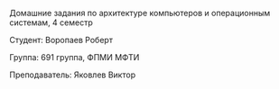 Домашние задания по архитектуре компьютеров и операционным системам, 4 семестр

Студент: Воропаев Роберт

Группа: 691 группа, ФПМИ МФТИ

Преподаватель: Яковлев Виктор
